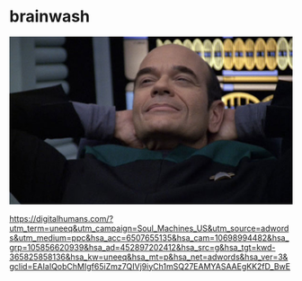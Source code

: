 # brainwash
![](https://github.com/nondejus/bemoeigurus-at-work/blob/main/clienten/doctor%20robin/uneeq/wwdxukq3zswi-full.jpg)

https://digitalhumans.com/?utm_term=uneeq&utm_campaign=Soul_Machines_US&utm_source=adwords&utm_medium=ppc&hsa_acc=6507655135&hsa_cam=10698994482&hsa_grp=105856620939&hsa_ad=452897202412&hsa_src=g&hsa_tgt=kwd-365825858136&hsa_kw=uneeq&hsa_mt=p&hsa_net=adwords&hsa_ver=3&gclid=EAIaIQobChMIgf65iZmz7QIVj9iyCh1mSQ27EAMYASAAEgKK2fD_BwE
